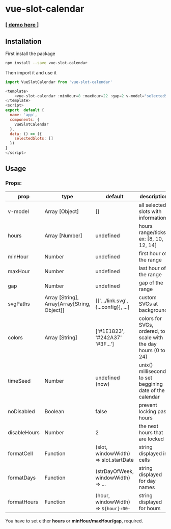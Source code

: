 # vue-slot-calendar

### [\[ demo here \]](https://tbayet.github.io/SlotCalendar/)

## Installation
First install the package

```sh
npm install --save vue-slot-calendar
```

Then import it and use it

```js
import VueSlotCalendar from 'vue-slot-calendar'

<template>
	<vue-slot-calendar :minHour=8 :maxHour=22 :gap=2 v-model="selectedSlots" />
</template>
<script>
export  default {
  name: 'app',
  components: {
    VueSlotCalendar
  },
  data: () => ({
    selectedSlots: []
  })
}
</script>
```

## Usage
### Props:

| prop | type | default | description |
|--|--|--|---|
| v-model | Array [Object] | [] | all selected slots with informations |
| hours | Array [Number] | undefined | hours range/ticks, ex: [8, 10, 12, 14] |
| minHour | Number | undefined | first hour of the range |
| maxHour | Number | undefined | last hour of the range |
| gap | Number | undefined | gap of the range |
| svgPaths | Array [String], Array[Array[String, Object]] | [['.../link.svg', {...config}], ...] | custom SVGs at background |
| colors | Array [String] | ['#1E1823', '#242A37' '#3F...'] | colors for SVGs, ordered, to scale with the day hours (0 to 24) |
| timeSeed | Number | undefined (now) | unix() milliseconds to set beggining date of the calendar |
| noDisabled | Boolean | false | prevent locking past hours |
| disableHours | Number | 2 | the next hours that are locked |
| formatCell | Function | (slot, windowWidth) => slot.startDate | string displayed in cells |
| formatDays | Function | (strDayOfWeek, windowWidth) => ... | string displayed for day names |
| formatHours | Function | (hour, windowWidth) => `${hour}:00-` | string displayed for hours |

You have to set either **hours** or **minHour/maxHour/gap**, required.